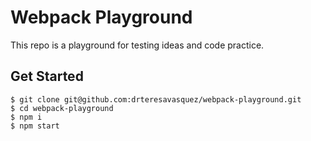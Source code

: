 # Webpack Playground

This repo is a playground for testing ideas and code practice.

## Get Started
```
$ git clone git@github.com:drteresavasquez/webpack-playground.git
$ cd webpack-playground
$ npm i
$ npm start
```
